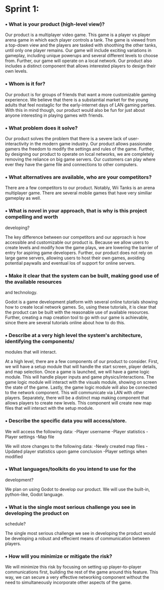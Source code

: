 # Sprint 1:

### • What is your product (high-level view)?

  Our product is a multiplayer video game. This game is a player vs player arena game in which each player controls a tank. The game is viewed from a top-down view and the players are tasked with shoothing the other tanks, until only one player remains. Our game will include exciting variations in gameplay, including unique powerups and several different levels to choose from. Further, our game will operate on a local network. Our product also includes a distinct component that allows interested players to design their own levels.

### • Whom is it for?
  
  Our product is for groups of friends that want a more customizable gaming experience. We believe that there is a substaintial market for the young adults that feel nostaglic for the early-internet days of LAN gaming parties. With this in mind though, our product would also be fun for just about anyone interesting in playing games with friends.

### • What problem does it solve?

  Our product solves the problem that there is a severe lack of user-interactivity in the modern game industry. Our product allows passionate gamers the freedom to modify the settings and rules of the game. Further, by designing our product to operate on local networks, we are completely removing the reliance on big game servers. Our customers can play where ever they have the game file and connections to other computers.

### • What alternatives are available, who are your competitors?

There are a few competitors to our product. Notably, Wii Tanks is an arena multiplayer game. There are several mobile games that have very similiar gameplay as well.

### • What is novel in your approach, that is why is this project compelling and worth
developing? 

The key difference between our competitors and our approach is how accessible and customizable our product is. Because we allow users to create levels and modify how the game plays, we are lowering the barrier of entry for aspiring game developers. Further, our product does not rely on large game servers, allowing users to host their own games, avoiding potential paywalls and eventual los of support for online servers.


### • Make it clear that the system can be built, making good use of the available resources
and technology.

Godot is a game development platform with several online tutorials showing how to create local network games. So, using these tutorials, it is clear that the product can be built with the reasonable use of available resources. Further, creating a map creation tool to go with our game is achievable, since there are several tutorials online about how to do this.

### • Describe at a very high level the system's architecture, identifying the components/
modules that will interact.

At a high level, there are a few components of our product to consider. First, we will have a setup module that will handle the start screen, player details, and map selection. Once a game is launched, we will have a game logic module. This will handle player inputs and game physics/interactions. The game logic module will interact with the visuals module, showing on screen the state of the game. Lastly, the game logic module will also be connected to the network component. This will communicate via LAN with other players. Separately, there will be a distinct map making component that allows players to create new levels. This component will create new map files that will interact with the setup module.

### • Describe the specific data you will access/store.

We will access the following data:
-Player username
-Player statistics
-Player settings
-Map file

We will store changes to the following data:
-Newly created map files
-Updated player statistics upon game conclusion
-Player settings when modified

### • What languages/toolkits do you intend to use for the
development? 

We plan on using Godot to develop our product. We will use the built-in, python-like, Godot language. 

### • What is the single most serious challenge you see in developing the product on
schedule?

The single most serious challenge we see in developing the product would be developing a robust and effecient means of communication between players.

### • How will you minimize or mitigate the risk?

We will minimize this risk by focusing on setting up player-to-player communications first, building the rest of the game around this feature. This way, we can secure a very effective networking component without the need to simultaneously incorporate other aspects of the game. 

